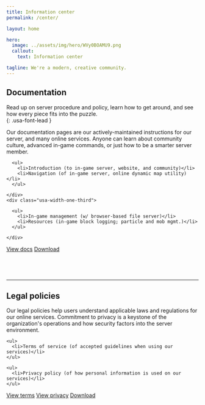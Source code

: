 ```yaml
---
title: Information center
permalink: /center/

layout: home

hero:
  image: ../assets/img/hero/WVy0BOAMU9.png
  callout:
    text: Information center

tagline: We're a modern, creative community.
---
```


## Documentation
Read up on server procedure and policy, learn how to get around, and see how every piece fits into the puzzle.  
{: .usa-font-lead }

Our documentation pages are our actively-maintained instructions for our server, and many online services. Anyone can learn about community culture, advanced in-game commands, or just how to be a smarter server member.

  <div class="usa-grid-full">
    <div class="usa-width-one-third">

      <ul>
        <li>Introduction (to in-game server, website, and community)</li>
        <li>Navigation (of in-game server, online dynamic map utility)</li>
      </ul>

    </div>
    <div class="usa-width-one-third">

      <ul>
        <li>In-game management (w/ browser-based file server)</li>
        <li>Resources (in-game block logging; particle and mob mgmt.)</li>
      </ul>

    </div>
  </div>

<a class="usa-button usa-button" href="../docs">View docs</a>
<a class="usa-button usa-button-secondary" href="../download">Download</a>

<hr style="margin-top: 4.5rem;">

## Legal policies
Our legal policies help users understand applicable laws and regulations for our online services. Commitment to privacy is a keystone of the organization's operations and how security factors into the server environment.

<div class="usa-grid-full">
  <div class="usa-width-one-third">

    <ul>
      <li>Terms of service (of accepted guidelines when using our services)</li>
    </ul>

  </div>
  <div class="usa-width-one-third">

    <ul>
      <li>Privacy policy (of how personal information is used on our services)</li>
    </ul>

  </div>
</div>

<a class="usa-button usa-button" href="../terms">View terms</a>
<a class="usa-button usa-button" href="../privacy">View privacy</a>
<a class="usa-button usa-button-secondary" href="../download">Download</a>
